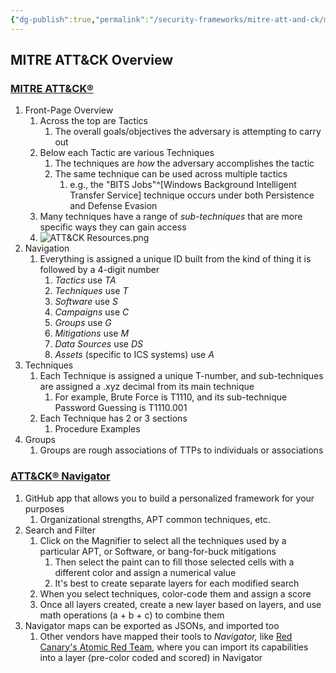 ```yaml
---
{"dg-publish":true,"permalink":"/security-frameworks/mitre-att-and-ck/mitre-att-and-ck/","noteIcon":""}
---
```


## MITRE ATT&CK Overview

### [MITRE ATT&CK®](https://attack.mitre.org/)

1. Front-Page Overview
	1. Across the top are Tactics
		1. The overall goals/objectives the adversary is attempting to carry out
	2. Below each Tactic are various Techniques
		1. The techniques are *how* the adversary accomplishes the tactic
		2. The same technique can be used across multiple tactics
			1. e.g., the "BITS Jobs"^[Windows Background Intelligent Transfer Service] technique occurs under both Persistence and Defense Evasion  
	3. Many techniques have a range of *sub-techniques* that are more specific ways they can gain access
	4. ![ATT&CK Resources.png](/img/user/Attachments/ATT&CK%20Resources.png)
2. Navigation
	1. Everything is assigned a unique ID built from the kind of thing it is followed by a 4-digit number
		1. *Tactics* use *TA*
		2. *Techniques* use *T*
		3. *Software* use *S*
		4. *Campaigns* use *C*
		5. *Groups* use *G*
		6. *Mitigations* use *M*
		7. *Data Sources* use *DS*
		8. *Assets* (specific to ICS systems) use *A*
3. Techniques
	1. Each Technique is assigned a unique T-number, and sub-techniques are assigned a .xyz decimal from its main technique
		1. For example, Brute Force is T1110, and its sub-technique Password Guessing is T1110.001
	2. Each Technique has 2 or 3 sections
		1. Procedure Examples
4. Groups
	1. Groups are rough associations of TTPs to individuals or associations

### [ATT&CK® Navigator](https://mitre-attack.github.io/attack-navigator/)
1. GitHub app that allows you to build a personalized framework for your purposes
	1. Organizational strengths, APT common techniques, etc.
2. Search and Filter
	1. Click on the Magnifier to select all the techniques used by a particular APT, or Software, or bang-for-buck mitigations
		1. Then select the paint can to fill those selected cells with a different color and assign a numerical value
		2. It's best to create separate layers for each modified search
	2. When you select techniques, color-code them and assign a score
	3. Once all layers created, create a new layer based on layers, and use math operations (a + b + c) to combine them
3. Navigator maps can be exported as JSONs, and imported too
	1. Other vendors have mapped their tools to *Navigator,* like [Red Canary's Atomic Red Team](https://github.com/redcanaryco/atomic-red-team), where you can import its capabilities into a layer (pre-color coded and scored) in Navigator